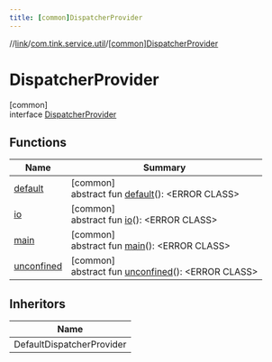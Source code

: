 ```yaml
---
title: [common]DispatcherProvider
---
```

//[link](../../../index.html)/[com.tink.service.util](../index.html)/[[common]DispatcherProvider](index.html)



# DispatcherProvider



[common]\
interface [DispatcherProvider](index.html)



## Functions


| Name | Summary |
|---|---|
| [default](default.html) | [common]<br>abstract fun [default](default.html)(): &lt;ERROR CLASS&gt; |
| [io](io.html) | [common]<br>abstract fun [io](io.html)(): &lt;ERROR CLASS&gt; |
| [main](main.html) | [common]<br>abstract fun [main](main.html)(): &lt;ERROR CLASS&gt; |
| [unconfined](unconfined.html) | [common]<br>abstract fun [unconfined](unconfined.html)(): &lt;ERROR CLASS&gt; |


## Inheritors


| Name |
|---|
| DefaultDispatcherProvider |

